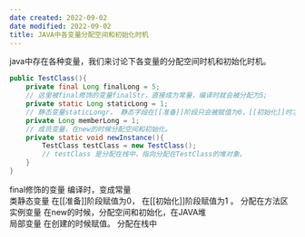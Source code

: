 ```yaml
---
date created: 2022-09-02
date modified: 2022-09-02
title: JAVA中各变量分配空间和初始化时机
---
```


java中存在各种变量，我们来讨论下各变量的分配空间时机和初始化时机。

``` java
public TestClass(){  
	private final Long finalLong = 5;  
	// 这里被final修饰的变量finalStr，直接成为常量，编译时就会被分配为5;  
	private static Long staticLong = 1;  
	// 静态变量staticLongr， 静态字段在[[准备]]阶段只会被赋值为0，[[初始化]]时才会被赋值为1。  
	private Long memberLong = 1;  
	// 成员变量，在new的时候分配空间和初始化。  
	private static void newInstance(){  
		TestClass testClass = new TestClass();  
		// testClass 是分配在栈中，指向分配在TestClass的堆对象。  
	}  
}
```

final修饰的变量 编译时，变成常量  
类静态变量 在[[准备]]阶段赋值为0， 在[[初始化]]阶段赋值为1 。 分配在方法区  
实例变量 在new的时候，分配空间和初始化，在JAVA堆  
局部变量 在创建的时候赋值。 分配在栈中
